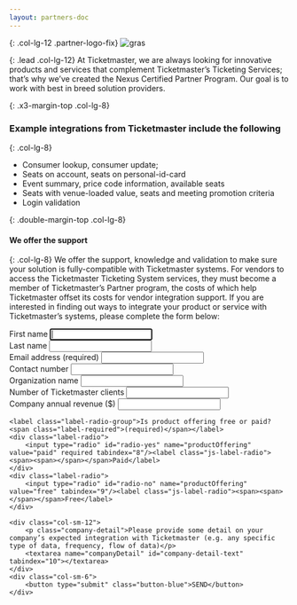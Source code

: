 ```yaml
---
layout: partners-doc
---
```


{: .col-lg-12 .partner-logo-fix}
![gras](/assets/img/partners/logos/nexus-logo@2x.png)

{: .lead .col-lg-12}
At Ticketmaster, we are always looking for innovative products and services that complement Ticketmaster’s Ticketing Services; that’s why we’ve created the Nexus Certified Partner Program.  Our goal is to work with best in breed solution providers.  


{: .x3-margin-top .col-lg-8}
### Example integrations from Ticketmaster include the following


{: .col-lg-8}     
* Consumer lookup, consumer update;
* Seats on account, seats on personal-id-card
* Event summary, price code information, available seats
* Seats with venue-loaded value, seats and meeting promotion criteria
* Login validation


{: .double-margin-top .col-lg-8}
#### We offer the support


{: .col-lg-8}
We offer the support, knowledge and validation to make sure your solution is fully-compatible with Ticketmaster systems.  For vendors to access the Ticketmaster Ticketing System services, they must become a member of Ticketmaster’s Partner program, the costs of which help Ticketmaster offset its costs for vendor integration support.  If you are interested in finding out ways to integrate your product or service with Ticketmaster’s systems, please complete the form below: 

<div class="col-sm-12 col-lg-8 nexus-form">
<form accept-charset="UTF-8" action="#" method="POST">    
    <div class="col-sm-6">
        <label for="name">First name</label>
        <input type="text" id="first-name" name="name" maxlength="255" placeholder="" autofocus tabindex="1">
    </div>
    <div class="col-sm-6">
        <label for="last-name">Last name</label>
        <input type="text" id="last-name" name="lastName" maxlength="255" placeholder="" tabindex="2">
    </div>
    <div class="col-sm-6">
        <label for="email">Email address <span class="label-required">(required)</span></label>
        <input type="email" id="email" name="email" placeholder="" required tabindex="3">
    </div>
    <div class="col-sm-6">
        <label for="phone">Contact number</label>
        <input type="tel" id="phone" name="phone" placeholder="" tabindex="4">
    </div>
    <div class="col-sm-12">
        <label for="organization">Organization name</label>
        <input type="text" id="organization" name="organization" placeholder="" tabindex="5">
    </div>
    <div class="col-sm-6">
    <label >Number of Ticketmaster clients</label>
    <input type="text" min="0" name="ticketsNumber" pattern="[0-9]*" placeholder="" tabindex="6">
    </div>
    <div class="col-sm-6">
    <label >Company annual revenue ($)</label>
    <input type="text" id="tickets-number" min="0" name="ticketsNumber" pattern="[0-9]*" placeholder="" tabindex="7">
    </div>
    
    <label class="label-radio-group">Is product offering free or paid? <span class="label-required">(required)</span></label>
    <div class="label-radio">
        <input type="radio" id="radio-yes" name="productOffering"  value="paid" required tabindex="8"/><label class="js-label-radio"><span><span></span></span>Paid</label>
    </div>
    <div class="label-radio">
        <input type="radio" id="radio-no" name="productOffering" value="free" tabindex="9"/><label class="js-label-radio"><span><span></span></span>Free</label>
    </div>
    
    <div class="col-sm-12">
        <p class="company-detail">Please provide some detail on your company’s expected integration with Ticketmaster (e.g. any specific type of data, frequency, flow of data)</p>
        <textarea name="companyDetail" id="company-detail-text" tabindex="10"></textarea>
    </div>
    <div class="col-sm-6">
        <button type="submit" class="button-blue">SEND</button>
    </div>
</form>
</div>
<script type="text/javascript">    
    $('.nexus-form').submit(function(){
        $.ajax({
          dataType: 'jsonp',
          url: "https://getsimpleform.com/messages/ajax?form_api_token=76ee6b36a22523d29942539c22273fd6",
          data: $('.nexus-form').serialize() 
        }).done(function() {
          //callback which can be used to show a thank you message
          //and reset the form
          alert("Thank you for contacting us. We will review and respond promptly.");
        });
    return false; //to stop the form from submitting
    });    
</script>

